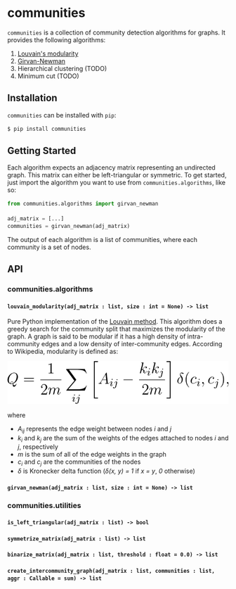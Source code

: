 # communities

`communities` is a collection of community detection algorithms for graphs. It provides the following algorithms:

1. [Louvain's modularity](https://en.wikipedia.org/wiki/Louvain_modularity)
2. [Girvan-Newman](https://en.wikipedia.org/wiki/Girvan%E2%80%93Newman_algorithm)
3. Hierarchical clustering (TODO)
4. Minimum cut (TODO)

## Installation

`communities` can be installed with `pip`:

```bash
$ pip install communities
```

## Getting Started

Each algorithm expects an adjacency matrix representing an undirected graph. This matrix can either be left-triangular or symmetric. To get started, just import the algorithm you want to use from `communities.algorithms`, like so:

```python
from communities.algorithms import girvan_newman

adj_matrix = [...]
communities = girvan_newman(adj_matrix)
```

The output of each algorithm is a list of communities, where each community is a set of nodes.

## API

### communities.algorithms

#### `louvain_modularity(adj_matrix : list, size : int = None) -> list`

Pure Python implementation of the [Louvain method](https://en.wikipedia.org/wiki/Louvain_modularity). This algorithm does a greedy search for the community split that maximizes the modularity of the graph. A graph is said to be modular if it has a high density of intra-community edges and a low density of inter-community edges. According to Wikipedia, modularity is defined as:

<p width="37%"><img src="modularity_equation.png" /></p>

where
* _A<sub>ij</sub>_ represents the edge weight between nodes _i_ and _j_
* _k<sub>i</sub>_ and _k<sub>j</sub>_ are the sum of the weights of the edges attached to nodes _i_ and _j_, respectively
* _m_ is the sum of all of the edge weights in the graph
* _c<sub>i</sub>_ and _c<sub>j</sub>_ are the communities of the nodes
* _δ_ is Kronecker delta function (_δ(x, y) = 1_ if _x = y_, _0_ otherwise)

#### `girvan_newman(adj_matrix : list, size : int = None) -> list`

### communities.utilities

#### `is_left_triangular(adj_matrix : list) -> bool`

#### `symmetrize_matrix(adj_matrix : list) -> list`

#### `binarize_matrix(adj_matrix : list, threshold : float = 0.0) -> list`

#### `create_intercommunity_graph(adj_matrix : list, communities : list, aggr : Callable = sum) -> list`